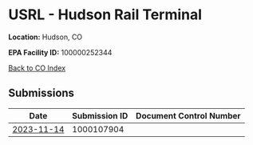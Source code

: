 # USRL - Hudson Rail Terminal

**Location:** Hudson, CO

**EPA Facility ID:** 100000252344

[Back to CO Index](../../index.md)

## Submissions

| Date | Submission ID | Document Control Number |
|------|--------------|-------------------------|
| [2023-11-14](submissions/1000107904.md) | 1000107904 |  |
